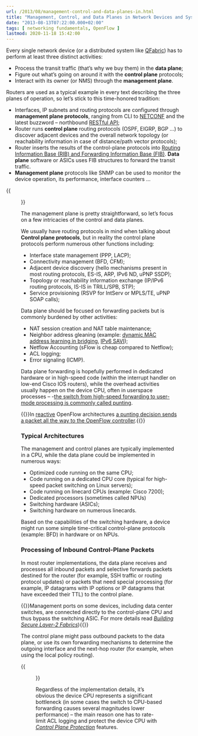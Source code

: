 ```yaml
---
url: /2013/08/management-control-and-data-planes-in.html
title: "Management, Control, and Data Planes in Network Devices and Systems"
date: "2013-08-13T07:22:00.000+02:00"
tags: [ networking fundamentals, OpenFlow ]
lastmod: 2020-11-18 15:42:00
---
```

Every single network device (or a distributed system like [QFabric](http://blog.ipspace.net/2011/09/qfabric-part-1-hardware-architecture.html)) has to perform at least three distinct activities:

-   Process the transit traffic (that’s why we buy them) in the **data plane**;
-   Figure out what’s going on around it with the **control plane** protocols;
-   Interact with its owner (or NMS) through the **management plane**.

Routers are used as a typical example in every text describing the three planes of operation, so let’s stick to this time-honored tradition:
<!--more-->
-   Interfaces, IP subnets and routing protocols are configured through **management plane protocols**, ranging from CLI to [NETCONF](http://blog.ipspace.net/2012/06/netconf-expect-on-steroids.html) and the latest buzzword – northbound [RESTful API](http://blog.ipspace.net/2012/08/why-is-restful-api-better-than-snmp.html);
-   Router runs **control plane** routing protocols (OSPF, EIGRP, BGP …) to discover adjacent devices and the overall network topology (or reachability information in case of distance/path vector protocols);
-   Router inserts the results of the control-plane protocols into [Routing Information Base (RIB) and Forwarding Information Base (FIB)](http://blog.ipspace.net/2010/09/ribs-and-fibs.html). **Data plane** software or ASICs uses FIB structures to forward the transit traffic.
-   **Management plane** protocols like SNMP can be used to monitor the device operation, its performance, interface counters …

{{<figure src="DevicePlanes.png" caption="Management, Control, and Data Planes in a Router">}}

The management plane is pretty straightforward, so let’s focus on a few intricacies of the control and data planes.

We usually have routing protocols in mind when talking about **Control plane protocols**, but in reality the control plane protocols perform numerous other functions including:

-   Interface state management (PPP, LACP);
-   Connectivity management (BFD, CFM);
-   Adjacent device discovery (hello mechanisms present in most routing protocols, ES-IS, ARP, IPv6 ND, uPNP SSDP);
-   Topology or reachability information exchange (IP/IPv6 routing protocols, IS-IS in TRILL/SPB, STP);
-   Service provisioning (RSVP for IntServ or MPLS/TE, uPNP SOAP calls);

Data plane should be focused on forwarding packets but is commonly burdened by other activities:

-   NAT session creation and NAT table maintenance;
-   Neighbor address gleaning (example: [dynamic MAC address learning in bridging](http://blog.ipspace.net/2010/07/bridging-and-routing-is-there.html), [IPv6 SAVI](http://blog.ipspace.net/2013/03/ipv6-source-address-validation.html));
-   Netflow Accounting (sFlow is cheap compared to Netflow);
-   ACL logging;
-   Error signaling (ICMP).

Data plane forwarding is hopefully performed in dedicated hardware or in high-speed code (within the interrupt handler on low-end Cisco IOS routers), while the overhead activities usually happen on the device CPU, often in userspace processes – -[the switch from high-speed forwarding to user-mode processing is commonly called punting](http://blog.ipspace.net/2013/02/process-fast-and-cef-switching-and.html).

{{<note warn>}}In [reactive](http://networkstatic.net/openflow-proactive-vs-reactive-flows/) OpenFlow architectures [a punting decision sends a packet all the way to the OpenFlow controller](http://blog.ipspace.net/2013/03/controller-based-packet-forwarding-in.html).{{</note>}}

### Typical Architectures

The management and control planes are typically implemented in a CPU, while the data plane could be implemented in numerous ways:

* Optimized code running on the same CPU;
* Code running on a dedicated CPU core (typical for high-speed packet switching on Linux servers);
* Code running on linecard CPUs (example: Cisco 7200);
* Dedicated processors (sometimes called NPUs)
* Switching hardware (ASICs);
* Switching hardware on numerous linecards.

Based on the capabilities of the switching hardware, a device might run some simple time-critical control-plane protocols (example: BFD) in hardware or on NPUs.

### Processing of Inbound Control-Plane Packets

In most router implementations, the data plane receives and processes all inbound packets and selective forwards packets destined for the router (for example, SSH traffic or routing protocol updates) or packets that need special processing (for example, IP datagrams with IP options or IP datagrams that have exceeded their TTL) to the control plane.

{{<note info>}}Management ports on some devices, including data center switches, are connected directly to the control-plane CPU and thus bypass the switching ASIC. For more details read *[Building Secure Layer-2 Fabrics](https://blog.ipspace.net/2020/10/building-secure-layer-2-fabric.html)*){{</note>}}

The control plane might pass outbound packets to the data plane, or use its own forwarding mechanisms to determine the outgoing interface and the next-hop router (for example, when using the local policy routing).

{{<figure src="ControlPlanePunting.png" caption="Processing of Inbound and Outbound Control-Plane Packets">}}

Regardless of the implementation details, it’s obvious the device CPU represents a significant bottleneck (in some cases the switch to CPU-based forwarding causes several magnitudes lower performance) – the main reason one has to rate-limit ACL logging and protect the device CPU with [*Control Plane Protection*](/2008/11/control-plane-protection.html) features.
